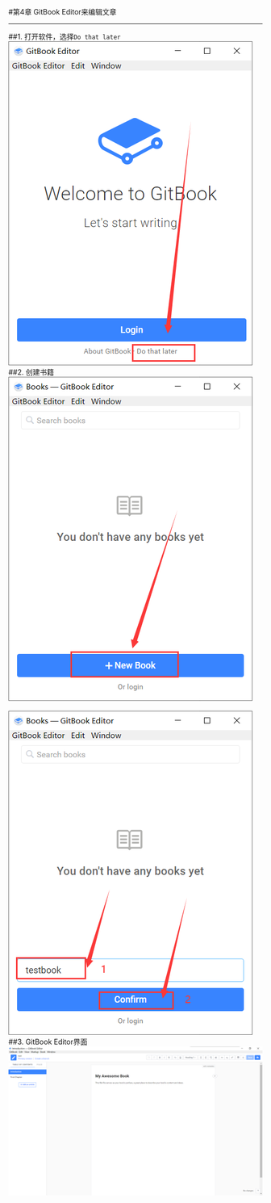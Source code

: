 #第4章 GitBook Editor来编辑文章
<hr>

##1. 打开软件，选择`Do that later`
&emsp;&emsp;![](/assets/4-1.png)
##2. 创建书籍
&emsp;&emsp;![](/assets/4-2.png)
&emsp;&emsp;![](/assets/4-3.png)
##3. GitBook Editor界面
![](/assets/4-4.png)
&emsp;&emsp;
















